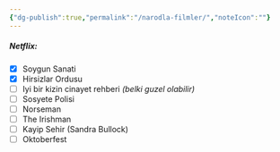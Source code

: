 ```yaml
---
{"dg-publish":true,"permalink":"/narodla-filmler/","noteIcon":""}
---
```


##### Netflix:
- [x] Soygun Sanati
- [x] Hirsizlar Ordusu
- [ ] Iyi bir kizin cinayet rehberi *(belki guzel olabilir)*
- [ ] Sosyete Polisi 
- [ ] Norseman
- [ ] The Irishman
- [ ] Kayip Sehir (Sandra Bullock)
- [ ] Oktoberfest